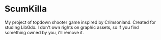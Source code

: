 # ScumKilla
My project of topdown shooter game inspired by Crimsonland. Created for studing LibGdx.
I don't own rights on graphic assets, so if you find something owned by you, i'll remove it.
